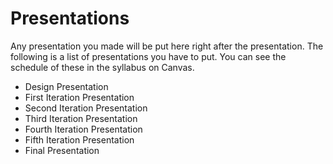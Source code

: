 # Presentations

Any presentation you made will be put here right after the presentation. The following is a list of presentations you have to put. You can see the schedule of these in the syllabus on Canvas.

- Design Presentation
- First Iteration Presentation
- Second Iteration Presentation
- Third Iteration Presentation
- Fourth Iteration Presentation
- Fifth Iteration Presentation
- Final Presentation